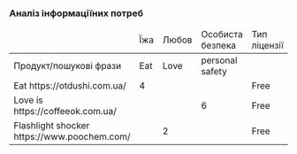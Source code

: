 
### Аналіз інформаціїних потреб

<table>
    <thead>
        <tr>
           <td></td>
           <td>Їжа</td>
           <td>Любов</td>
           <td>Особиста безпека</td>
           <td>Тип ліцензії</td>
           <td>Примітка</td>
        </tr>
    </thead>
        <tr>
           <td>Продукт/пошукові фрази</td>
           <td>Еat</td>
           <td>Love</td>
           <td>personal safety</td>
           <td></td>
           <td></td>
        </tr>
         <tr>
           <td>Eat https://otdushi.com.ua/</td>
           <td>4</td>
           <td></td>
           <td></td>
           <td>Free</td>
           <td></td>
        </tr>
         <tr>
           <td>Love is https://coffeeok.com.ua/</td>
           <td></td>
           <td></td>
           <td>6</td>
           <td>Free</td>
           <td></td> 
        </tr>
         <tr>
           <td>Flashlight shocker https://www.poochem.com/</td>
           <td></td>
           <td>2</td>
           <td></td>
           <td>Free</td>
           <td></td>
        </tr>
        
